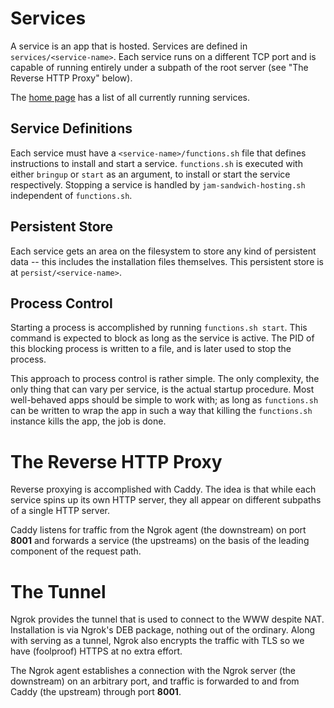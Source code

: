 # Services
A service is an app that is hosted. Services are defined in `services/<service-name>`.
Each service runs on a different TCP port and is capable of running entirely under
a subpath of the root server (see "The Reverse HTTP Proxy" below).

The [home page](/pages/home.html) has a list of all currently running services.

## Service Definitions
Each service must have a `<service-name>/functions.sh` file that defines instructions
to install and start a service. `functions.sh` is executed with either `bringup`
or `start` as an argument, to install or start the service respectively. Stopping a
service is handled by `jam-sandwich-hosting.sh` independent of `functions.sh`.

## Persistent Store
Each service gets an area on the filesystem to store any kind of persistent data -- this
includes the installation files themselves. This persistent store is at
`persist/<service-name>`.

## Process Control
Starting a process is accomplished by running `functions.sh start`. This command is
expected to block as long as the service is active. The PID of this blocking process
is written to a file, and is later used to stop the process.

This approach to process control is rather simple. The only complexity, the only
thing that can vary per service, is the actual startup procedure. Most well-behaved
apps should be simple to work with; as long as `functions.sh` can be written
to wrap the app in such a way that killing the `functions.sh` instance kills the app,
the job is done.

# The Reverse HTTP Proxy
Reverse proxying is accomplished with Caddy. The idea is that while each service
spins up its own HTTP server, they all appear on different subpaths of a single
HTTP server.

Caddy listens for traffic from the Ngrok agent (the downstream) on port **8001**
and forwards a service (the upstreams) on the basis of the leading component of
the request path.

# The Tunnel
Ngrok provides the tunnel that is used to connect to the WWW despite NAT. 
Installation is via Ngrok's DEB package, nothing out of the ordinary. Along
with serving as a tunnel, Ngrok also encrypts the traffic with TLS so we have
(foolproof) HTTPS at no extra effort.

The Ngrok agent establishes a connection with the Ngrok server (the downstream)
on an arbitrary port, and traffic is forwarded to and from Caddy (the upstream) through
port **8001**.
